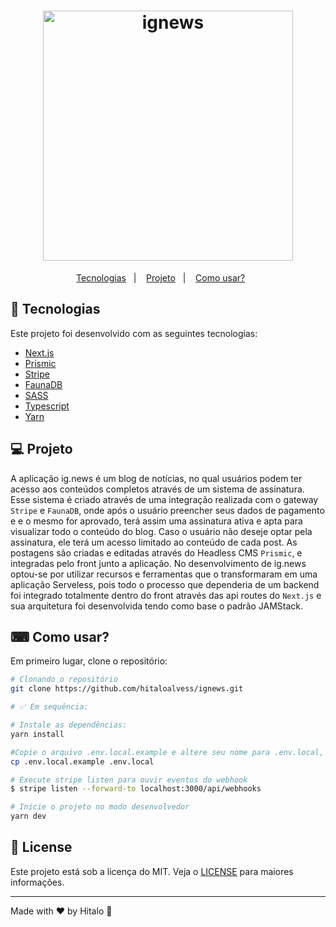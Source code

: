 
<h1 align="center">
  <img alt="ignews" title="ignews" src=".github/logo.png" width="400px" />
</h1>

<!-- <p align="center">
     <img src=".github/executandoAplicacao.gif" alt="watchMe demo" />
</p> -->

<p align="center">
  <a href="#-technologias">Tecnologias</a>&nbsp;&nbsp;&nbsp;|&nbsp;&nbsp;&nbsp;
  <a href="#-projeto">Projeto</a>&nbsp;&nbsp;&nbsp;|&nbsp;&nbsp;&nbsp;
  <a href="#-como-usar?">Como usar?</a>&nbsp;&nbsp;&nbsp;&nbsp;&nbsp;&nbsp;
</p>

## 🚀 Tecnologias

Este projeto foi desenvolvido com as seguintes tecnologias:

- <a href="https://nextjs.org/">Next.js</a>
- <a href="https://prismic.io/">Prismic</a>
- <a href="https://stripe.com/">Stripe</a>
- <a href="https://fauna.com/">FaunaDB</a>
- <a href="https://sass-lang.com/">SASS</a>
- <a href="https://www.typescriptlang.org/">Typescript</a>
- <a href="https://yarnpkg.com/">Yarn</a>

## 💻 Projeto

A aplicação ig.news é um blog de notícias, no qual usuários podem ter acesso aos conteúdos completos através de um sistema de assinatura.
Esse sistema é criado através de uma integração realizada com o gateway `Stripe` e `FaunaDB`, onde após o usuário preencher seus dados de pagamento e e o mesmo for aprovado, terá assim uma assinatura ativa e apta para visualizar todo o conteúdo do blog. Caso o usuário não deseje optar pela assinatura, ele terá um acesso limitado ao conteúdo de cada post.
As postagens são criadas e editadas através do Headless CMS `Prismic`, e integradas pelo front junto a aplicação.
No desenvolvimento de ig.news optou-se por utilizar recursos e ferramentas que o transformaram em uma aplicação Serveless, pois todo o processo que dependeria de um backend foi integrado totalmente dentro do front através das api routes do `Next.js` e sua arquitetura foi desenvolvida tendo como base o padrão JAMStack.

## ⌨ Como usar?

Em primeiro lugar, clone o repositório:

```bash
# Clonando o repositório
git clone https://github.com/hitaloalvess/ignews.git

# ✅ Em sequência:

# Instale as dependências:
yarn install

#Copie o arquivo .env.local.example e altere seu nome para .env.local, e prencha as variáveis com seus respectivos valores:
cp .env.local.example .env.local

# Execute stripe listen para ouvir eventos do webhook
$ stripe listen --forward-to localhost:3000/api/webhooks

# Inicie o projeto no modo desenvolvedor
yarn dev
```

## :memo: License

Este projeto está sob a licença do MIT. Veja o [LICENSE](https://github.com/hitaloalvess/ignews/blob/main/LICENSE) para maiores informações.

---
Made with ♥ by Hitalo 🚀